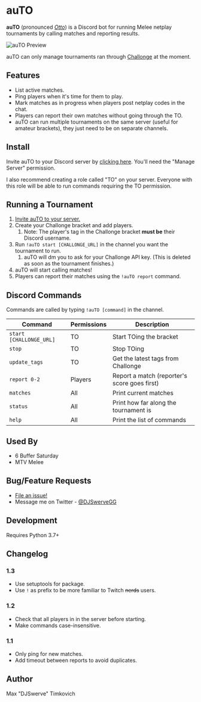 # auTO

**auTO** (pronounced *[Otto][otto]*) is a Discord bot for running Melee netplay tournaments by
calling matches and reporting results.

![auTO Preview][preview]

auTO can only manage tournaments ran through [Challonge](https://challonge.com) at the moment.

## Features
* List active matches.
* Ping players when it's time for them to play.
* Mark matches as in progress when players post netplay codes in the chat.
* Players can report their own matches without going through the TO.
* auTO can run multiple tournaments on the same server (useful for amateur brackets), they
  just need to be on separate channels.

## Install

Invite auTO to your Discord server by [clicking here][invite]. You'll need the "Manage Server"
permission.

I also recommend creating a role called "TO" on your server. Everyone with this role will
be able to run commands requiring the TO permission.

## Running a Tournament

1. [Invite auTO to your server.][install]
2. Create your Challonge bracket and add players.
    1. Note: The player's tag in the Challonge bracket **must be** their Discord username.
3. Run `!auTO start [CHALLONGE_URL]` in the channel you want the tournament to run.
    1. auTO will dm you to ask for your Challonge API key. (This is deleted as soon as the
       tournament finishes.)
4. auTO will start calling matches!
5. Players can report their matches using the `!auTO report` command.

## Discord Commands

Commands are called by typing `!auTO [command]` in the channel.

| Command                 | Permissions | Description                                  |
|-------------------------|-------------|----------------------------------------------|
| `start [CHALLONGE_URL]` | TO          | Start TOing the bracket                      |
| `stop`                  | TO          | Stop TOing                                   |
| `update_tags`           | TO          | Get the latest tags from Challonge           |
| `report 0-2`            | Players     | Report a match (reporter's score goes first) |
| `matches`               | All         | Print current matches                        |
| `status`                | All         | Print how far along the tournament is        |
| `help`                  | All         | Print the list of commands                   |

## Used By
* 6 Buffer Saturday
* MTV Melee

## Bug/Feature Requests

* [File an issue!](https://github.com/mtimkovich/auTO/issues)
* Message me on Twitter - [@DJSwerveGG][twitter]

## Development

Requires Python 3.7+

## Changelog

### 1.3
* Use setuptools for package.
* Use `!` as prefix to be more familiar to Twitch ~~nerds~~ users.

### 1.2
* Check that all players in in the server before starting.
* Make commands case-insensitive.

### 1.1
* Only ping for new matches.
* Add timeout between reports to avoid duplicates.

## Author

Max "DJSwerve" Timkovich

[otto]: https://www.ssbwiki.com/Smasher:Silent_Wolf
[install]: https://github.com/mtimkovich/auTO#install
[invite]: https://discordapp.com/api/oauth2/authorize?client_id=687888371556548680&permissions=10240&scope=bot
[preview]: https://raw.githubusercontent.com/mtimkovich/auTO/master/img/auTO_preview.png
[twitter]: https://twitter.com/DJSwerveGG
